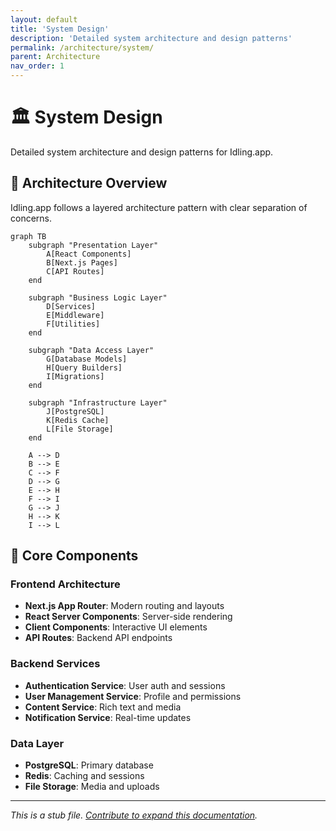 ```yaml
---
layout: default
title: 'System Design'
description: 'Detailed system architecture and design patterns'
permalink: /architecture/system/
parent: Architecture
nav_order: 1
---
```


# 🏛️ System Design

Detailed system architecture and design patterns for Idling.app.

## 🎯 Architecture Overview

Idling.app follows a layered architecture pattern with clear separation of concerns.

```mermaid
graph TB
    subgraph "Presentation Layer"
        A[React Components]
        B[Next.js Pages]
        C[API Routes]
    end

    subgraph "Business Logic Layer"
        D[Services]
        E[Middleware]
        F[Utilities]
    end

    subgraph "Data Access Layer"
        G[Database Models]
        H[Query Builders]
        I[Migrations]
    end

    subgraph "Infrastructure Layer"
        J[PostgreSQL]
        K[Redis Cache]
        L[File Storage]
    end

    A --> D
    B --> E
    C --> F
    D --> G
    E --> H
    F --> I
    G --> J
    H --> K
    I --> L
```

## 🔧 Core Components

### Frontend Architecture

- **Next.js App Router**: Modern routing and layouts
- **React Server Components**: Server-side rendering
- **Client Components**: Interactive UI elements
- **API Routes**: Backend API endpoints

### Backend Services

- **Authentication Service**: User auth and sessions
- **User Management Service**: Profile and permissions
- **Content Service**: Rich text and media
- **Notification Service**: Real-time updates

### Data Layer

- **PostgreSQL**: Primary database
- **Redis**: Caching and sessions
- **File Storage**: Media and uploads

---

_This is a stub file. [Contribute to expand this documentation](/community/contributing/)._
